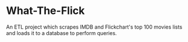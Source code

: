 # What-The-Flick
An ETL project which scrapes IMDB and Flickchart's top 100 movies lists and loads it to a database to perform queries.
